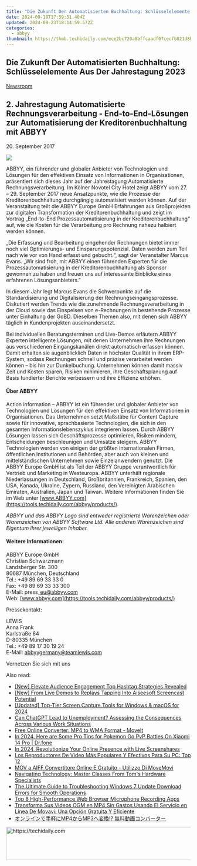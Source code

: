 ```yaml
---
title: "Die Zukunft Der Automatisierten Buchhaltung: Schlüsselelemente Aus Der Jahrestagung 2023"
date: 2024-09-18T17:59:51.404Z
updated: 2024-09-23T18:14:59.572Z
categories:
  - abbyy
thumbnail: https://thmb.techidaily.com/ece2bc720a8bffcaadf07cecfb821d8b916ae290e3a31814b743ae86fbbcc5dd.jpg
---
```


## Die Zukunft Der Automatisierten Buchhaltung: Schlüsselelemente Aus Der Jahrestagung 2023

[Newsroom](https://tools.techidaily.com/abbyy/products/)

## 2\. Jahrestagung Automatisierte Rechnungsverarbeitung - End-to-End-Lösungen zur Automatisierung der Kreditorenbuchhaltung mit ABBYY

20\. September 2017

![](https://content.abbyy.com/-/media/project/abbyy/abbyy/branchtemplates/shutterstock_1272462163_1296-x-729.jpg?h=729&iar=0&w=1296)

ABBYY, ein führender und globaler Anbieter von Technologien und Lösungen für den effektiven Einsatz von Informationen in Organisationen, präsentiert sich dieses Jahr auf der Jahrestagung Automatisierte Rechnungsverarbeitung. Im Kölner Novotel City Hotel zeigt ABBYY vom 27\. – 29\. September 2017 neue Ansatzpunkte, wie die Prozesse der Kreditorenbuchhaltung durchgängig automatisiert werden können. Auf der Veranstaltung teilt die ABBYY Europe GmbH Erfahrungen aus Großprojekten zur digitalen Transformation der Kreditorenbuchhaltung und zeigt im Vortrag „End-to-End Prozessautomatisierung in der Kreditorenbuchhaltung“ auf, wie die Kosten für die Verarbeitung pro Rechnung nahezu halbiert werden können.

„Die Erfassung und Bearbeitung eingehender Rechnungen bietet immer noch viel Optimierungs- und Einsparungspotenzial. Daten werden zum Teil nach wie vor von Hand erfasst und gebucht.“, sagt der Veranstalter Marcus Evans. „Wir sind froh, mit ABBYY einen führenden Experten für die Prozessautomatisierung in der Kreditorenbuchhaltung als Sponsor gewonnen zu haben und freuen uns auf interessante Einblicke eines erfahrenen Lösungsanbieters."

In diesem Jahr legt Marcus Evans die Schwerpunkte auf die Standardisierung und Digitalisierung der Rechnungseingangsprozesse. Diskutiert werden Trends wie die zunehmende Rechnungsverarbeitung in der Cloud sowie das Einspeisen von e-Rechnungen in bestehende Prozesse unter Einhaltung der GoBD. Dieselben Themen also, mit denen sich ABBYY täglich in Kundenprojekten auseinandersetzt.

Bei individuellen Beratungsterminen und Live-Demos erläutern ABBYY Experten intelligente Lösungen, mit denen Unternehmen ihre Rechnungen aus verschiedenen Eingangskanälen direkt automatisch erfassen können. Damit erhalten sie augenblicklich Daten in höchster Qualität in ihrem ERP-System, sodass Rechnungen schnell und präzise verarbeitet werden können – bis hin zur Dunkelbuchung. Unternehmen können damit massiv Zeit und Kosten sparen, Risiken minimieren, ihre Geschäftsplanung auf Basis fundierter Berichte verbessern und ihre Effizienz erhöhen.

#### Über ABBYY

Action information – ABBYY ist ein führender und globaler Anbieter von Technologien und Lösungen für den effektiven Einsatz von Informationen in Organisationen. Das Unternehmen setzt Maßstäbe für Content Capture sowie für innovative, sprachbasierte Technologien, die sich in den gesamten Informationslebenszyklus integrieren lassen. Durch ABBYY Lösungen lassen sich Geschäftsprozesse optimieren, Risiken mindern, Entscheidungen beschleunigen und Umsätze steigern. ABBYY Technologien werden von einigen der größten internationalen Firmen, öffentlichen Institutionen und Behörden, aber auch von kleinen und mittelständischen Unternehmen sowie Einzelanwendern genutzt. Die ABBYY Europe GmbH ist als Teil der ABBYY Gruppe verantwortlich für Vertrieb und Marketing in Westeuropa. ABBYY unterhält regionale Niederlassungen in Deutschland, Großbritannien, Frankreich, Spanien, den USA, Kanada, Ukraine, Zypern, Russland, den Vereinigten Arabischen Emiraten, Australien, Japan und Taiwan. Weitere Informationen finden Sie im Web unter [www.ABBYY.com](https://tools.techidaily.com/abbyy/products/).

_ABBYY und das ABBYY Logo sind entweder registrierte Warenzeichen oder Warenzeichen von ABBYY Software Ltd. Alle anderen Warenzeichen sind Eigentum ihrer jeweiligen Inhaber._ 

#### Weitere Informationen:

ABBYY Europe GmbH  
Christian Schwarzmann  
Landsberger Str. 300   
80687 München, Deutschland   
Tel.: +49 89 69 33 33 0  
Fax: +49 89 69 33 33 300  
E-Mail: press\_eu@abbyy.com  
Web: [www.abbyy.com](https://tools.techidaily.com/abbyy/products/)

Pressekontakt:

LEWIS  
Anna Frank  
Karlstraße 64  
D-80335 München  
Tel.: +49 89 17 30 19 24  
E-Mail: [abbyygermany@teamlewis.com](https://tools.techidaily.com/abbyy/products/)

  
Vernetzen Sie sich mit uns

<ins class="adsbygoogle"
     style="display:block"
     data-ad-format="autorelaxed"
     data-ad-client="ca-pub-7571918770474297"
     data-ad-slot="1223367746"></ins>

<ins class="adsbygoogle"
     style="display:block"
     data-ad-client="ca-pub-7571918770474297"
     data-ad-slot="8358498916"
     data-ad-format="auto"
     data-full-width-responsive="true"></ins>

<span class="atpl-alsoreadstyle">Also read:</span>
<div><ul>
<li><a href="https://youtube-videos.techidaily.com/new-elevate-audience-engagement-top-hashtag-strategies-revealed/"><u>[New] Elevate Audience Engagement Top Hashtag Strategies Revealed</u></a></li>
<li><a href="https://digital-screen-recording.techidaily.com/new-from-live-demos-to-replays-tapping-into-aiseesoft-screencast-potential/"><u>[New] From Live Demos to Replays Tapping Into Aiseesoft Screencast Potential</u></a></li>
<li><a href="https://on-screen-recording.techidaily.com/updated-top-tier-screen-capture-tools-for-windows-and-macos-for-2024/"><u>[Updated] Top-Tier Screen Capture Tools for Windows & macOS for 2024</u></a></li>
<li><a href="https://tech-revival.techidaily.com/can-chatgpt-lead-to-unemployment-assessing-the-consequences-across-various-work-situations/"><u>Can ChatGPT Lead to Unemployment? Assessing the Consequences Across Various Work Situations</u></a></li>
<li><a href="https://solve-manuals.techidaily.com/free-online-converter-mp4-to-wma-format-moveit/"><u>Free Online Converter: MP4 to WMA Format - MoveIt</u></a></li>
<li><a href="https://android-pokemon-go.techidaily.com/in-2024-here-are-some-pro-tips-for-pokemon-go-pvp-battles-on-xiaomi-14-pro-drfone-by-drfone-virtual-android/"><u>In 2024, Here are Some Pro Tips for Pokemon Go PvP Battles On Xiaomi 14 Pro | Dr.fone</u></a></li>
<li><a href="https://facebook-clips.techidaily.com/in-2024-revolutionize-your-online-presence-with-live-screenshares/"><u>In 2024, Revolutionize Your Online Presence with Live Screenshares</u></a></li>
<li><a href="https://solve-manuals.techidaily.com/los-reproductores-de-video-mas-populares-y-efectivos-para-su-pc-top-12/"><u>Los Reproductores De Video Más Populares Y Efectivos Para Su PC: Top 12</u></a></li>
<li><a href="https://solve-manuals.techidaily.com/mov-a-aiff-convertitore-online-e-gratuito-utilizzo-di-movemovi/"><u>MOV a AIFF Convertitore Online E Gratuito - Utilizzo Di MoveMovi</u></a></li>
<li><a href="https://hardware-updates.techidaily.com/navigating-technology-master-classes-from-toms-hardware-specialists/"><u>Navigating Technology: Master Classes From Tom's Hardware Specialists</u></a></li>
<li><a href="https://win-howtos.techidaily.com/the-ultimate-guide-to-troubleshooting-windows-7-update-download-errors-for-smooth-operations/"><u>The Ultimate Guide to Troubleshooting Windows 7 Update Download Errors for Smooth Operations</u></a></li>
<li><a href="https://solve-manuals.techidaily.com/top-8-high-performance-web-browser-microphone-recording-apps/"><u>Top 8 High-Performance Web Browser Microphone Recording Apps</u></a></li>
<li><a href="https://solve-manuals.techidaily.com/transforma-sus-videos-ogm-en-mp4-sin-gastos-usando-el-servicio-en-linea-de-movavi-una-opcion-gratuita-y-eficiente/"><u>Transforma Sus Videos OGM en MP4 Sin Gastos Usando El Servicio en Línea De Movavi: Una Opción Gratuita Y Eficiente</u></a></li>
<li><a href="https://solve-manuals.techidaily.com/1726226824751-mp4mp3/"><u>オンラインで手軽にMP4からMP3へ変換!? 無料動画コンバーター</u></a></li>
</ul></div>

<!-- affiliate ads begin -->
<a href="https://appsumo.8odi.net/c/5597632/2130874/7443" target="_top" id="2130874">
  <img src="//a.impactradius-go.com/display-ad/7443-2130874" border="0" alt="https://techidaily.com" width="728" height="90"/>
</a>
<img height="0" width="0" src="https://appsumo.8odi.net/i/5597632/2130874/7443" style="position:absolute;visibility:hidden;" border="0" />
<!-- affiliate ads end -->

